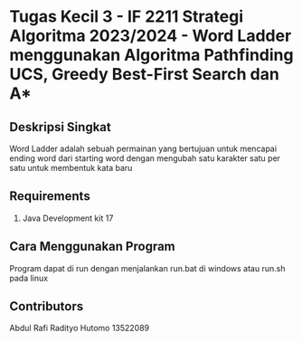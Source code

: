 # Tugas Kecil 3 - IF 2211 Strategi Algoritma 2023/2024 - Word Ladder menggunakan Algoritma Pathfinding UCS, Greedy Best-First Search dan A*


## Deskripsi Singkat
Word Ladder adalah sebuah permainan yang bertujuan untuk mencapai ending word dari starting word dengan mengubah satu karakter satu per satu
untuk membentuk kata baru

## Requirements
1. Java Development kit 17
   
## Cara Menggunakan Program
Program dapat di run dengan menjalankan run.bat di windows atau run.sh pada linux

## Contributors
Abdul Rafi Radityo Hutomo
13522089

